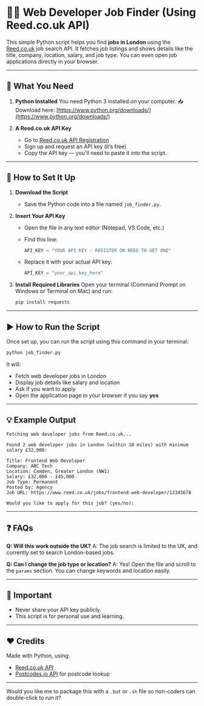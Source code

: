 # 🧑‍💻 Web Developer Job Finder (Using Reed.co.uk API)

This simple Python script helps you find **jobs in London** using the [Reed.co.uk](https://www.reed.co.uk/) job search API. It fetches job listings and shows details like the title, company, location, salary, and job type. You can even open job applications directly in your browser.

---

## 🧰 What You Need

1. **Python Installed**
   You need Python 3 installed on your computer.
   📥 Download here: [https://www.python.org/downloads/](https://www.python.org/downloads/)

2. **A Reed.co.uk API Key**

   * Go to [Reed.co.uk API Registration](https://www.reed.co.uk/developers)
   * Sign up and request an API key (it’s free)
   * Copy the API key — you'll need to paste it into the script.

---

## 📝 How to Set It Up

1. **Download the Script**

   * Save the Python code into a file named `job_finder.py`.

2. **Insert Your API Key**

   * Open the file in any text editor (Notepad, VS Code, etc.)
   * Find this line:

     ```python
     API_KEY = "YOUR API KEY - REGISTER ON REED TO GET ONE"
     ```
   * Replace it with your actual API key:

     ```python
     API_KEY = "your_api_key_here"
     ```

3. **Install Required Libraries**
   Open your terminal (Command Prompt on Windows or Terminal on Mac) and run:

   ```bash
   pip install requests
   ```

---

## ▶️ How to Run the Script

Once set up, you can run the script using this command in your terminal:

```bash
python job_finder.py
```

It will:

* Fetch web developer jobs in London
* Display job details like salary and location
* Ask if you want to apply
* Open the application page in your browser if you say **yes**

---

## 💡 Example Output

```
Fetching web developer jobs from Reed.co.uk...

Found 2 web developer jobs in London (within 10 miles) with minimum salary £32,000:

Title: Frontend Web Developer
Company: ABC Tech
Location: Camden, Greater London (NW1)
Salary: £32,000 - £45,000
Job Type: Permanent
Posted by: Agency
Job URL: https://www.reed.co.uk/jobs/frontend-web-developer/12345678

Would you like to apply for this job? (yes/no):
```

---

## ❓ FAQs

**Q: Will this work outside the UK?**
A: The job search is limited to the UK, and currently set to search London-based jobs.

**Q: Can I change the job type or location?**
A: Yes! Open the file and scroll to the `params` section. You can change keywords and location easily.

---

## 🔐 Important

* Never share your API key publicly.
* This script is for personal use and learning.

---

## ❤️ Credits

Made with Python, using:

* [Reed.co.uk API](https://www.reed.co.uk/developers)
* [Postcodes.io API](https://postcodes.io/) for postcode lookup

---

Would you like me to package this with a `.bat` or `.sh` file so non-coders can double-click to run it?
